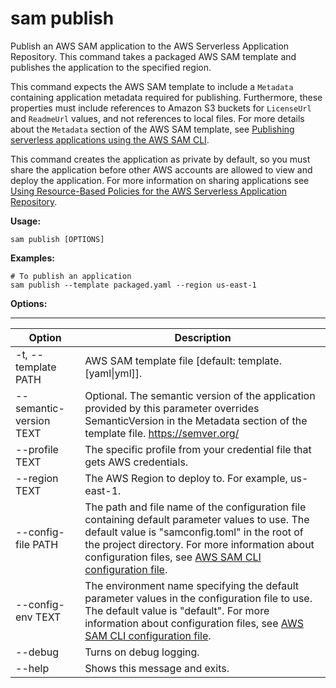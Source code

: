# sam publish<a name="sam-cli-command-reference-sam-publish"></a>

Publish an AWS SAM application to the AWS Serverless Application Repository\. This command takes a packaged AWS SAM template and publishes the application to the specified region\.

This command expects the AWS SAM template to include a `Metadata` containing application metadata required for publishing\. Furthermore, these properties must include references to Amazon S3 buckets for `LicenseUrl` and `ReadmeUrl` values, and not references to local files\. For more details about the `Metadata` section of the AWS SAM template, see [Publishing serverless applications using the AWS SAM CLI](serverless-sam-template-publishing-applications.md)\.

This command creates the application as private by default, so you must share the application before other AWS accounts are allowed to view and deploy the application\. For more information on sharing applications see [Using Resource\-Based Policies for the AWS Serverless Application Repository](https://docs.aws.amazon.com/serverlessrepo/latest/devguide/access-control-resource-based.html)\.

**Usage:**

```
sam publish [OPTIONS]
```

**Examples:**

```
# To publish an application
sam publish --template packaged.yaml --region us-east-1
```

**Options:**


****  

| Option | Description | 
| --- | --- | 
| \-t, \-\-template PATH | AWS SAM template file \[default: template\.\[yaml\|yml\]\]\. | 
| \-\-semantic\-version TEXT | Optional\. The semantic version of the application provided by this parameter overrides SemanticVersion in the Metadata section of the template file\. [https://semver\.org/](https://semver.org/) | 
| \-\-profile TEXT | The specific profile from your credential file that gets AWS credentials\. | 
| \-\-region TEXT | The AWS Region to deploy to\. For example, us\-east\-1\. | 
| \-\-config\-file PATH | The path and file name of the configuration file containing default parameter values to use\. The default value is "samconfig\.toml" in the root of the project directory\. For more information about configuration files, see [AWS SAM CLI configuration file](serverless-sam-cli-config.md)\. | 
| \-\-config\-env TEXT | The environment name specifying the default parameter values in the configuration file to use\. The default value is "default"\. For more information about configuration files, see [AWS SAM CLI configuration file](serverless-sam-cli-config.md)\. | 
| \-\-debug | Turns on debug logging\. | 
| \-\-help | Shows this message and exits\. | 